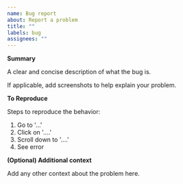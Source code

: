 ```yaml
---
name: Bug report
about: Report a problem
title: ""
labels: bug
assignees: ""
---
```


**Summary**

A clear and concise description of what the bug is.

If applicable, add screenshots to help explain your problem.

**To Reproduce**

Steps to reproduce the behavior:

1. Go to '...'
2. Click on '....'
3. Scroll down to '....'
4. See error

**(Optional) Additional context**

Add any other context about the problem here.
